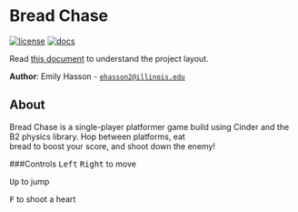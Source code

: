 # Bread Chase

[![license](https://img.shields.io/badge/license-MIT-green)](LICENSE)
[![docs](https://img.shields.io/badge/docs-yes-brightgreen)](docs/README.md)

Read [this document](https://cliutils.gitlab.io/modern-cmake/chapters/basics/structure.html) to understand the project
layout.

**Author**: Emily Hasson - [`ehasson2@illinois.edu`](mailto:example@illinois.edu)
## About
Bread Chase is a single-player platformer game build using Cinder and the B2 physics library. Hop between platforms, eat\
 bread to boost your score, and shoot down the enemy!
 
 ###Controls
 <kbd>Left</kbd> <kbd>Right</kbd> to move
 
 <kbd>Up</kbd> to jump
 
 <kbd>F</kbd> to shoot a heart
